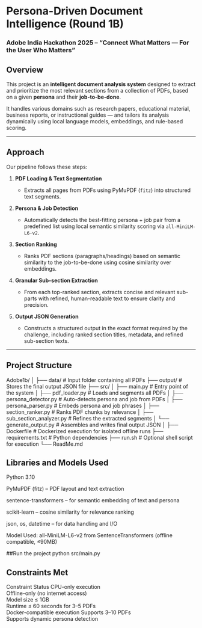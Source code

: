 #  Persona-Driven Document Intelligence (Round 1B)  
### Adobe India Hackathon 2025 – “Connect What Matters — For the User Who Matters”



##  Overview

This project is an **intelligent document analysis system** designed to extract and prioritize the most relevant sections from a collection of PDFs, based on a given **persona** and their **job-to-be-done**.

It handles various domains such as research papers, educational material, business reports, or instructional guides — and tailors its analysis dynamically using local language models, embeddings, and rule-based scoring.

---

##  Approach

Our pipeline follows these steps:

1. **PDF Loading & Text Segmentation**  
   - Extracts all pages from PDFs using PyMuPDF (`fitz`) into structured text segments.

2. **Persona & Job Detection**  
   - Automatically detects the best-fitting persona + job pair from a predefined list using local semantic similarity scoring via `all-MiniLM-L6-v2`.

3. **Section Ranking**  
   - Ranks PDF sections (paragraphs/headings) based on semantic similarity to the job-to-be-done using cosine similarity over embeddings.

4. **Granular Sub-section Extraction**  
   - From each top-ranked section, extracts concise and relevant sub-parts with refined, human-readable text to ensure clarity and precision.

5. **Output JSON Generation**  
   - Constructs a structured output in the exact format required by the challenge, including ranked section titles, metadata, and refined sub-section texts.

---

##  Project Structure

Adobe1b/
│
├── data/                         # Input folder containing all PDFs
├── output/                       # Stores the final output JSON file
├── src/
│   ├── main.py                   # Entry point of the system
│   ├── pdf_loader.py             # Loads and segments all PDFs
│   ├── persona_detector.py       # Auto-detects persona and job from PDFs
│   ├── persona_parser.py         # Embeds persona and job phrases
│   ├── section_ranker.py         # Ranks PDF chunks by relevance
│   ├── sub_section_analyzer.py   # Refines the extracted segments
│   └── generate_output.py        # Assembles and writes final output JSON
│
├── Dockerfile                    # Dockerized execution for isolated offline runs
├── requirements.txt              # Python dependencies
├── run.sh                        # Optional shell script for execution
└── ReadMe.md

##  Libraries and Models Used
Python 3.10

PyMuPDF (fitz) – PDF layout and text extraction

sentence-transformers – for semantic embedding of text and persona

scikit-learn – cosine similarity for relevance ranking

json, os, datetime – for data handling and I/O

Model Used: all-MiniLM-L6-v2 from SentenceTransformers (offline compatible, ≤90MB)

##Run the project
python src/main.py

##  Constraints Met
Constraint	Status
CPU-only execution	
Offline-only (no internet access)	
Model size ≤ 1GB	
Runtime ≤ 60 seconds for 3–5 PDFs	
Docker-compatible execution	
Supports 3–10 PDFs	
Supports dynamic persona detection	
